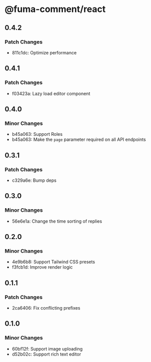 # @fuma-comment/react

## 0.4.2

### Patch Changes

- 811c1dc: Optimize performance

## 0.4.1

### Patch Changes

- f03423a: Lazy load editor component

## 0.4.0

### Minor Changes

- b45a063: Support Roles
- b45a063: Make the `page` parameter required on all API endpoints

## 0.3.1

### Patch Changes

- c329a6e: Bump deps

## 0.3.0

### Minor Changes

- 56e6e1a: Change the time sorting of replies

## 0.2.0

### Minor Changes

- 4e9b6b8: Support Tailwind CSS presets
- f3fcb1d: Improve render logic

## 0.1.1

### Patch Changes

- 2ca6406: Fix conflicting prefixes

## 0.1.0

### Minor Changes

- 60bf12f: Support image uploading
- d52b02c: Support rich text editor
